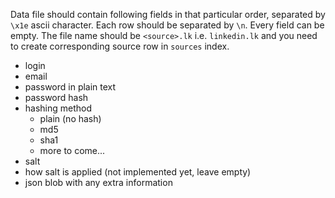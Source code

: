 Data file should contain following fields in that particular order,
separated by `\x1e` ascii character. Each row should be separated by `\n`.
Every field can be empty. The file name should be `<source>.lk` i.e. `linkedin.lk`
and you need to create corresponding source row in `sources` index.

* login
* email
* password in plain text
* password hash
* hashing method
  * plain (no hash)
  * md5
  * sha1
  * more to come...
* salt
* how salt is applied (not implemented yet, leave empty)
* json blob with any extra information
